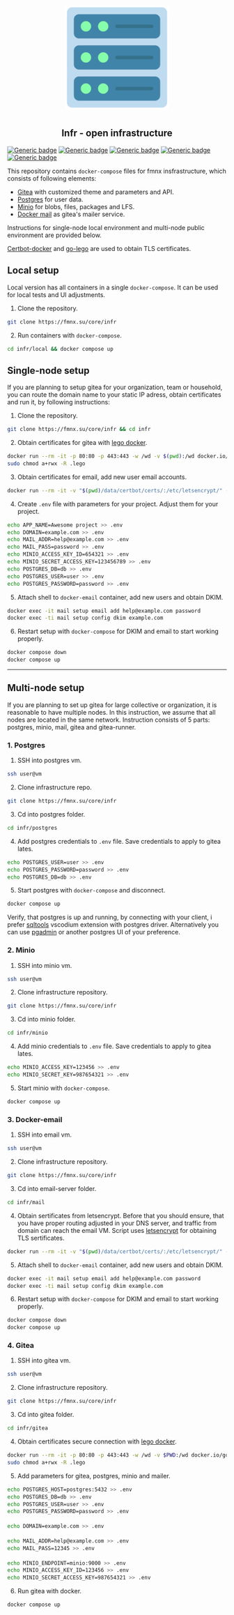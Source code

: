 <p align="center">
<img style="align: center; padding-left: 10px; padding-right: 10px; padding-bottom: 10px;" width="238px" height="238px" src="logo.png" />
</p>

<h2 align="center">Infr - open infrastructure</h2>

[![Generic badge](https://img.shields.io/badge/license-gpl-orange.svg)](https://fmnx.su/core/infr/src/branch/main/LICENSE)
[![Generic badge](https://img.shields.io/badge/fmnx-repo-006db0.svg)](https://fmnx.su/core/infr)
[![Generic badge](https://img.shields.io/badge/codeberg-repo-45a3fb.svg)](https://codeberg.org/fmnx/infr)
[![Generic badge](https://img.shields.io/badge/github-repo-red.svg)](https://github.com/fmnx-io/infr)
[![Generic badge](https://img.shields.io/badge/flaticon-icons-03fca1.svg)](https://www.flaticon.com)

This repository contains `docker-compose` files for fmnx insfrastructure, which consists of following elements:

- [Gitea](https://about.gitea.com/) with customized theme and parameters and API.
- [Postgres](https://www.postgresql.org/) for user data.
- [Minio](https://min.io/) for blobs, files, packages and LFS.
- [Docker mail](https://github.com/docker-mailserver/docker-mailserver) as gitea's mailer service.

Instructions for single-node local environment and multi-node public environment are provided below.

[Certbot-docker](https://hub.docker.com/r/certbot/certbot) and [go-lego](https://github.com/go-acme/lego) are used to obtain TLS certificates.

## Local setup

Local version has all containers in a single `docker-compose`. It can be used for local tests and UI adjustments.

1. Clone the repository.

```sh
git clone https://fmnx.su/core/infr
```

2. Run containers with `docker-compose`.

```sh
cd infr/local && docker compose up
```

## Single-node setup

If you are planning to setup gitea for your organization, team or household, you can route the domain name to your static IP adress, obtain certificates and run it, by following instructions:

1. Clone the repository.

```sh
git clone https://fmnx.su/core/infr && cd infr
```

2. Obtain certificates for gitea with [lego docker](https://hub.docker.com/r/goacme/lego/).

```sh
docker run --rm -it -p 80:80 -p 443:443 -w /wd -v $(pwd):/wd docker.io/goacme/lego --email="name@example.com" --domains="example.com" --http run
sudo chmod a+rwx -R .lego
```

3. Obtain certificates for email, add new user email accounts.

```sh
docker run --rm -it -v "$(pwd)/data/certbot/certs/:/etc/letsencrypt/" -v "$(pwd)/data/certbot/logs/:/var/log/letsencrypt/" -p 80:80 docker.io/certbot/certbot certonly --standalone -d mail.example.com
```

4. Create `.env` file with parameters for your project. Adjust them for your project.

```sh
echo APP_NAME=Awesome project >> .env
echo DOMAIN=example.com >> .env
echo MAIL_ADDR=help@example.com >> .env
echo MAIL_PASS=password >> .env
echo MINIO_ACCESS_KEY_ID=654321 >> .env
echo MINIO_SECRET_ACCESS_KEY=123456789 >> .env
echo POSTGRES_DB=db >> .env
echo POSTGRES_USER=user >> .env
echo POSTGRES_PASSWORD=password >> .env
```

5. Attach shell to `docker-email` container, add new users and obtain DKIM.

```sh
docker exec -it mail setup email add help@example.com password
docker exec -ti mail setup config dkim example.com
```

6. Restart setup with `docker-compose` for DKIM and email to start working properly.

```sh
docker compose down
docker compose up
```

---

## Multi-node setup

If you are planning to set up gitea for large collective or organization, it is reasonable to have multiple nodes. In this instruction, we assume that all nodes are located in the same network. Instruction consists of 5 parts: postgres, minio, mail, gitea and gitea-runner.

### 1. Postgres

1. SSH into postgres vm.

```sh
ssh user@vm
```

2. Clone infrastructure repo.

```sh
git clone https://fmnx.su/core/infr
```

3. Cd into postgres folder.

```sh
cd infr/postgres
```

4. Add postgres credentials to `.env` file. Save credentials to apply to gitea lates.

```sh
echo POSTGRES_USER=user >> .env
echo POSTGRES_PASSWORD=password >> .env
echo POSTGRES_DB=db >> .env
```

5. Start postgres with `docker-compose` and disconnect.

```sh
docker compose up
```

Verify, that postgres is up and running, by connecting with your client, i prefer [sqltools](https://open-vsx.org/extension/mtxr/sqltools) vscodium extension with postgres driver. Alternatively you can use [pgadmin](https://www.pgadmin.org/) or another postgres UI of your preference.

### 2. Minio

1. SSH into minio vm.

```sh
ssh user@vm
```

2. Clone infrastructure repository.

```sh
git clone https://fmnx.su/core/infr
```

3. Cd into minio folder.

```sh
cd infr/minio
```

4. Add minio credentials to `.env` file. Save credentials to apply to gitea lates.

```sh
echo MINIO_ACCESS_KEY=123456 >> .env
echo MINIO_SECRET_KEY=987654321 >> .env
```

5. Start minio with `docker-compose`.

```sh
docker compose up
```

### 3. Docker-email

1. SSH into email vm.

```sh
ssh user@vm
```

2. Clone infrastructure repository.

```sh
git clone https://fmnx.su/core/infr
```

3. Cd into email-server folder.

```sh
cd infr/mail
```

4. Obtain sertificates from letsencrypt. Before that you should ensure, that you have proper routing adjusted in your DNS server, and traffic from domain can reach the email VM. Script uses [letsencrypt](https://letsencrypt.org/) for obtaining TLS sertificates.

```sh
docker run --rm -it -v "$(pwd)/data/certbot/certs/:/etc/letsencrypt/" -v "$(pwd)/data/certbot/logs/:/var/log/letsencrypt/" -p 80:80 docker.io/certbot/certbot certonly --standalone -d mail.example.com
```

5. Attach shell to `docker-email` container, add new users and obtain DKIM.

```sh
docker exec -it mail setup email add help@example.com password
docker exec -ti mail setup config dkim example.com
```

6. Restart setup with `docker-compose` for DKIM and email to start working properly.

```sh
docker compose down
docker compose up
```

### 4. Gitea

1. SSH into gitea vm.

```sh
ssh user@vm
```

2. Clone infrastructure repository.

```sh
git clone https://fmnx.su/core/infr
```

3. Cd into gitea folder.

```sh
cd infr/gitea
```

4. Obtain certificates secure connection with [lego docker](https://hub.docker.com/r/goacme/lego/).

```sh
docker run --rm -it -p 80:80 -p 443:443 -w /wd -v $PWD:/wd docker.io/goacme/lego --email="name@example.com" --domains="example.com" --http run
sudo chmod a+rwx -R .lego
```

5. Add parameters for gitea, postgres, minio and mailer.

```sh
echo POSTGRES_HOST=postgres:5432 >> .env
echo POSTGRES_DB=db >> .env
echo POSTGRES_USER=user >> .env
echo POSTGRES_PASSWORD=password >> .env

echo DOMAIN=example.com >> .env

echo MAIL_ADDR=help@example.com >> .env
echo MAIL_PASS=12345 >> .env

echo MINIO_ENDPOINT=minio:9000 >> .env
echo MINIO_ACCESS_KEY_ID=123456 >> .env
echo MINIO_SECRET_ACCESS_KEY=987654321 >> .env
```

6. Run gitea with docker.

```sh
docker compose up
```
